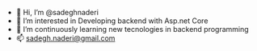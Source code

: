 - 👋 Hi, I’m @sadeghnaderi
- 👀 I’m interested in Developing backend with Asp.net Core
- 🌱 I’m continuously learning new tecnologies in backend programming
- 📫 sadegh.naderi@gmail.com

<!---
sadeghnaderi/sadeghnaderi is a ✨ special ✨ repository because its `README.md` (this file) appears on your GitHub profile.
You can click the Preview link to take a look at your changes.
--->
